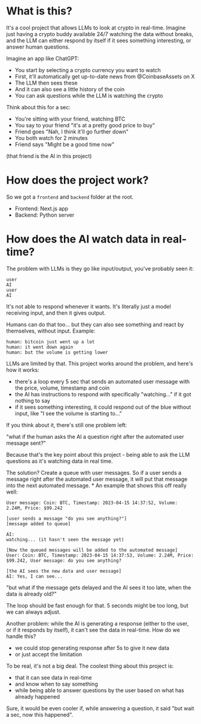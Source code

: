 # What is this?

It's a cool project that allows LLMs to look at crypto in real-time. Imagine just having a crypto buddy available 24/7 watching the data without breaks, and the LLM can either respond by itself if it sees something interesting, or answer human questions.

Imagine an app like ChatGPT:
- You start by selecting a crypto currency you want to watch
- First, it'll automatically get up-to-date news from @CoinbaseAssets on X
- The LLM then sees these
- And it can also see a little history of the coin
- You can ask questions while the LLM is watching the crypto

Think about this for a sec:
- You're sitting with your friend, watching BTC
- You say to your friend "it's at a pretty good price to buy"
- Friend goes "Nah, I think it'll go further down"
- You both watch for 2 minutes
- Friend says "Might be a good time now"

(that friend is the AI in this project)

# How does the project work?

So we got a `frontend` and `backend` folder at the root.
- Frontend: Next.js app
- Backend: Python server

# How does the AI watch data in real-time?

The problem with LLMs is they go like input/output, you've probably seen it:
```
user
AI
user
AI
```

It's not able to respond whenever it wants. It's literally just a model receiving input, and then it gives output.

Humans can do that too... but they can also see something and react by themselves, without input. Example:
```
human: bitcoin just went up a lot
human: it went down again
human: but the volume is getting lower
```

LLMs are limited by that. This project works around the problem, and here's how it works:
- there's a loop every 5 sec that sends an automated user message with the price, volume, timestamp and coin
- the AI has instructions to respond with specifically "watching..." if it got nothing to say
- if it sees something interesting, it could respond out of the blue without input, like "I see the volume is starting to..."

If you think about it, there's still one problem left:

"what if the human asks the AI a question right after the automated user message sent?"

Because that's the key point about this project - being able to ask the LLM questions as it's watching data in real time.

The solution? Create a queue with user messages. So if a user sends a message right after the automated user message, it will put that message into the next automated message.
*
An example that shows this off really well:
```
User message: Coin: BTC, Timestamp: 2023-04-15 14:37:52, Volume: 2.24M, Price: $99.242
  
[user sends a message "do you see anything?"]
[message added to queue]

AI:
watching... (it hasn't seen the message yet)

[Now the queued messages will be added to the automated message]
User: Coin: BTC, Timestamp: 2023-04-15 14:37:53, Volume: 2.24M, Price: $99.242, User message: do you see anything?

[the AI sees the new data and user message]
AI: Yes, I can see...
```

"but what if the message gets delayed and the AI sees it too late, when the data is already old?"

The loop should be fast enough for that. 5 seconds might be too long, but we can always adjust.

Another problem: while the AI is generating a response (either to the user, or if it responds by itself), it can't see the data in real-time. How do we handle this?
- we could stop generating response after 5s to give it new data
- or just accept the limitation

To be real, it's not a big deal. The coolest thing about this project is:
- that it can see data in real-time
- and know when to say something
- while being able to answer questions by the user based on what has already happened

Sure, it would be even cooler if, while answering a question, it said "but wait a sec, now this happened".